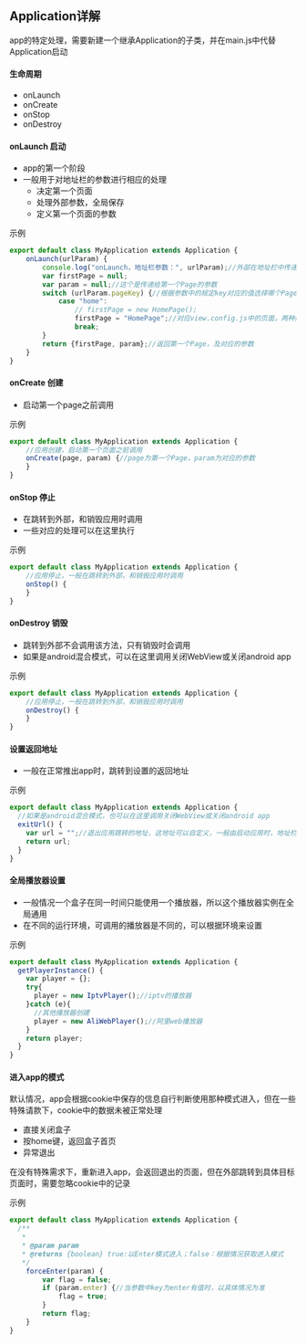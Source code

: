 ## Application详解

app的特定处理，需要新建一个继承Application的子类，并在main.js中代替Application启动

#### 生命周期

* onLaunch
* onCreate
* onStop
* onDestroy

#### onLaunch 启动

* app的第一个阶段
* 一般用于对地址栏的参数进行相应的处理
    * 决定第一个页面
    * 处理外部参数，全局保存
    * 定义第一个页面的参数

示例

```javascript
export default class MyApplication extends Application {
    onLaunch(urlParam) {
        console.log("onLaunch，地址栏参数：", urlParam);//外部在地址栏中传递的参数
        var firstPage = null;
        var param = null;//这个是传递给第一个Page的参数
        switch (urlParam.pageKey) {//根据参数中的规定key对应的值选择哪个Page是第一个Page
            case "home":
                // firstPage = new HomePage();
                firstPage = "HomePage";//对应view.config.js中的页面，两种形式都是可以的，但建议使用这种
                break;
        }
        return {firstPage, param};//返回第一个Page，及对应的参数
    }
}

```

#### onCreate 创建

* 启动第一个page之前调用

示例

```javascript
export default class MyApplication extends Application {
    //应用创建，启动第一个页面之前调用
    onCreate(page, param) {//page为第一个Page，param为对应的参数
    }
}

```

#### onStop 停止

* 在跳转到外部，和销毁应用时调用
* 一些对应的处理可以在这里执行

示例

```javascript
export default class MyApplication extends Application {
    //应用停止，一般在跳转到外部，和销毁应用时调用
    onStop() {
    }
}

```

#### onDestroy 销毁

* 跳转到外部不会调用该方法，只有销毁时会调用
* 如果是android混合模式，可以在这里调用关闭WebView或关闭android app

示例

```javascript
export default class MyApplication extends Application {
    //应用停止，一般在跳转到外部，和销毁应用时调用
    onDestroy() {
    }
}
```  

#### 设置返回地址

* 一般在正常推出app时，跳转到设置的返回地址

示例

```javascript
export default class MyApplication extends Application {
  //如果是android混合模式，也可以在这里调用关闭WebView或关闭android app
  exitUrl() {
    var url = "";//退出应用跳转的地址，这地址可以自定义，一般由启动应用时，地址栏中的参数，比如：backUrl、returnUrl等
    return url;
  }
}
```

#### 全局播放器设置

* 一般情况一个盒子在同一时间只能使用一个播放器，所以这个播放器实例在全局通用
* 在不同的运行环境，可调用的播放器是不同的，可以根据环境来设置

示例

```javascript
export default class MyApplication extends Application {
  getPlayerInstance() {
    var player = {};
    try{
      player = new IptvPlayer();//iptv的播放器
    }catch (e){
      //其他播放器创建
      player = new AliWebPlayer();//阿里web播放器
    }
    return player;
  }
}
```

#### 进入app的模式

默认情况，app会根据cookie中保存的信息自行判断使用那种模式进入，但在一些特殊请款下，cookie中的数据未被正常处理
* 直接关闭盒子
* 按home键，返回盒子首页
* 异常退出

在没有特殊需求下，重新进入app，会返回退出的页面，但在外部跳转到具体目标页面时，需要忽略cookie中的记录

示例

```javascript
export default class MyApplication extends Application {
  /**
   * 
   * @param param
   * @returns {boolean} true:以Enter模式进入；false：根据情况获取进入模式
   */
    forceEnter(param) {
        var flag = false;
        if (param.enter) {//当参数中key为enter有值时，以具体情况为准
            flag = true;
        }
        return flag;
    }
}


```